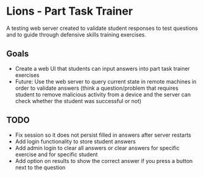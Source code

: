 # Lions - Part Task Trainer
A testing web server created to validate student responses to test questions and to guide through defensive skills training exercises.

## Goals
- Create a web UI that students can input answers into part task trainer exercises
- Future: Use the web server to query current state in remote machines in order to validate answers (think a question/problem that requires student to remove malicious activity from a device and the server can check whether the student was successful or not)

## TODO
- Fix session so it does not persist filled in answers after server restarts
- Add login functionality to store student answers
- Add admin login to clear all answers or clear answers for specific exercise and for specific student
- Add option on results to show the correct answer if you press a button next to the question